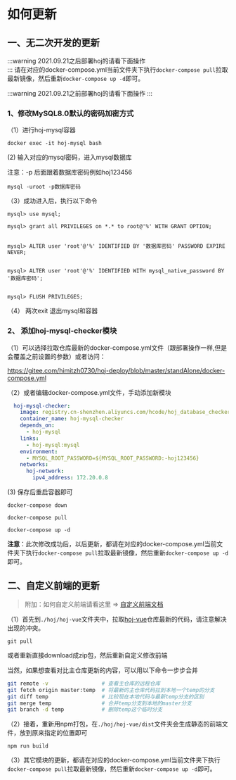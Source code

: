 # 如何更新

## 一、无二次开发的更新
:::warning
2021.09.21之后部署hoj的请看下面操作  
:::
请在对应的docker-compose.yml当前文件夹下执行`docker-compose pull`拉取最新镜像，然后重新`docker-compose up -d`即可。

:::warning
2021.09.21之前部署hoj的请看下面操作
:::

### 1、修改MySQL8.0默认的密码加密方式

（1）进行hoj-mysql容器

```shell
docker exec -it hoj-mysql bash
```

  (2) 输入对应的mysql密码，进入mysql数据库

  注意：-p 后面跟着数据库密码例如hoj123456

```shell
mysql -uroot -p数据库密码
```

（3）成功进入后，执行以下命令

```shell
mysql> use mysql;

mysql> grant all PRIVILEGES on *.* to root@'%' WITH GRANT OPTION;

 
mysql> ALTER user 'root'@'%' IDENTIFIED BY '数据库密码' PASSWORD EXPIRE NEVER;

 
mysql> ALTER user 'root'@'%' IDENTIFIED WITH mysql_native_password BY '数据库密码';

 
mysql> FLUSH PRIVILEGES;
```

（4） 两次exit 退出mysql和容器

### 2、 添加hoj-mysql-checker模块

（1）可以选择拉取仓库最新的docker-compose.yml文件（跟部署操作一样,但是会覆盖之前设置的参数）或者访问：

https://gitee.com/himitzh0730/hoj-deploy/blob/master/standAlone/docker-compose.yml

（2）或者编辑docker-compose.yml文件，手动添加新模块

```yaml
  hoj-mysql-checker:
    image: registry.cn-shenzhen.aliyuncs.com/hcode/hoj_database_checker
    container_name: hoj-mysql-checker
    depends_on:
      - hoj-mysql
    links:
      - hoj-mysql:mysql
    environment:
      - MYSQL_ROOT_PASSWORD=${MYSQL_ROOT_PASSWORD:-hoj123456}
    networks:
      hoj-network:
        ipv4_address: 172.20.0.8
```

(3)  保存后重启容器即可

```shell
docker-compose down

docker-compose pull

docker-compose up -d
```

**注意**：此次修改成功后，以后更新，都请在对应的docker-compose.yml当前文件夹下执行`docker-compose pull`拉取最新镜像，然后重新`docker-compose up -d`即可。

## 二、自定义前端的更新

>  附加：如何自定义前端请看这里 => [自定义前端文档](/use/update-fe.html)

（1）首先到`./hoj/hoj-vue`文件夹中，拉取[hoj-vue](https://gitee.com/himitzh0730/hoj/tree/master/hoj-vue)仓库最新的代码，请注意解决出现的冲突。

```shell
git pull
```

或者重新直接download成zip包，然后重新自定义修改前端

当然，如果想查看对比主仓库更新的内容，可以用以下命令一步步合并

```bash
git remote -v                 # 查看主仓库的远程仓库
git fetch origin master:temp  # 将最新的主仓库代码拉到本地一个temp的分支
git diff temp                 # 比较现在本地代码与最新temp分支的区别
git merge temp                # 合并temp分支到本地的master分支
git branch -d temp            # 删除temp这个临时分支
```

（2）接着，重新用npm打包，在`./hoj/hoj-vue/dist`文件夹会生成静态的前端文件，放到原来指定的位置即可

```shell
npm run build
```

（3）其它模块的更新，都请在对应的docker-compose.yml当前文件夹下执行`docker-compose pull`拉取最新镜像，然后重新`docker-compose up -d`即可。